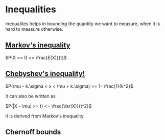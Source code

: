 # Inequalities

Inequalites helps in bounding the quantity we want to measure, when it is hard to measure otherwise.

## [Markov's inequality](https://www.youtube.com/watch?v=e-nAr3MkAII)

$P(X >= t) <= \frac{E(X)}{t}$

## [Chebyshev's inequality!](https://www.youtube.com/watch?v=mlelI1LA9o4)

$P(\mu - k.\sigma < x < \mu + k.\sigma) >= 1- \frac{1}{k^2}$

It can also be written as

$P(|X - \mu| >= t) <= \frac{Var(X)}{t^2}$

It is derived from Markov's inequality.


## Chernoff bounds

